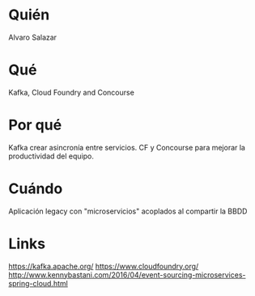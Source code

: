 # Quién
Alvaro Salazar

# Qué
Kafka, Cloud Foundry and Concourse

# Por qué
Kafka crear asincronía entre servicios. CF y Concourse para mejorar la productividad del equipo.

# Cuándo
Aplicación legacy con "microservicios" acoplados al compartir la BBDD

# Links
https://kafka.apache.org/
https://www.cloudfoundry.org/
http://www.kennybastani.com/2016/04/event-sourcing-microservices-spring-cloud.html
